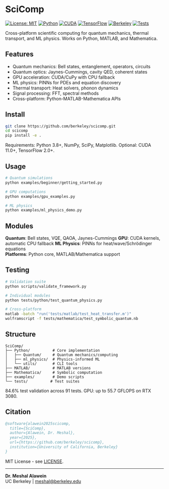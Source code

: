 # SciComp

[![License: MIT](https://img.shields.io/badge/License-MIT-yellow.svg)](https://opensource.org/licenses/MIT)
[![Python](https://img.shields.io/badge/Python-3.8+-green.svg)](https://www.python.org/)
[![CUDA](https://img.shields.io/badge/CUDA-11.0+-blue.svg)](https://developer.nvidia.com/cuda-zone)
[![TensorFlow](https://img.shields.io/badge/TensorFlow-2.0+-red.svg)](https://www.tensorflow.org/)
[![Berkeley](https://img.shields.io/badge/UC%20Berkeley-2025-brightgreen.svg)](https://www.berkeley.edu/)
[![Tests](https://img.shields.io/badge/Tests-84.6%25-brightgreen.svg)](#testing--validation)

Cross-platform scientific computing for quantum mechanics, thermal transport, and ML physics. Works on Python, MATLAB, and Mathematica.
## Features

- Quantum mechanics: Bell states, entanglement, operators, circuits
- Quantum optics: Jaynes-Cummings, cavity QED, coherent states  
- GPU acceleration: CUDA/CuPy with CPU fallback
- ML physics: PINNs for PDEs and equation discovery
- Thermal transport: Heat solvers, phonon dynamics
- Signal processing: FFT, spectral methods
- Cross-platform: Python-MATLAB-Mathematica APIs

## Install

```bash
git clone https://github.com/berkeley/scicomp.git
cd scicomp
pip install -e .
```

Requirements: Python 3.8+, NumPy, SciPy, Matplotlib. Optional: CUDA 11.0+, TensorFlow 2.0+.

## Usage

```bash
# Quantum simulations
python examples/beginner/getting_started.py

# GPU computations  
python examples/gpu_examples.py

# ML physics
python examples/ml_physics_demo.py
```
## Modules

**Quantum**: Bell states, VQE, QAOA, Jaynes-Cummings
**GPU**: CUDA kernels, automatic CPU fallback
**ML Physics**: PINNs for heat/wave/Schrödinger equations  
**Platforms**: Python core, MATLAB/Mathematica support
## Testing

```bash
# Validation suite
python scripts/validate_framework.py

# Individual modules
python tests/python/test_quantum_physics.py

# Cross-platform
matlab -batch "run('tests/matlab/test_heat_transfer.m')"
wolframscript -f tests/mathematica/test_symbolic_quantum.nb
```
## Structure

```
SciComp/
├── Python/          # Core implementation
│   ├── Quantum/     # Quantum mechanics/computing
│   ├── ml_physics/  # Physics-informed ML
│   └── utils/       # CLI tools
├── MATLAB/          # MATLAB versions
├── Mathematica/     # Symbolic computation
├── examples/        # Demo scripts
└── tests/          # Test suites
```

84.6% test validation across 91 tests. GPU: up to 55.7 GFLOPS on RTX 3080.
## Citation

```bibtex
@software{alawein2025scicomp,
  title={SciComp},
  author={Alawein, Dr. Meshal},
  year={2025},
  url={https://github.com/berkeley/scicomp},
  institution={University of California, Berkeley}
}
```
MIT License - see [LICENSE](LICENSE).

---

**Dr. Meshal Alawein**  
UC Berkeley | [meshal@berkeley.edu](mailto:meshal@berkeley.edu)
